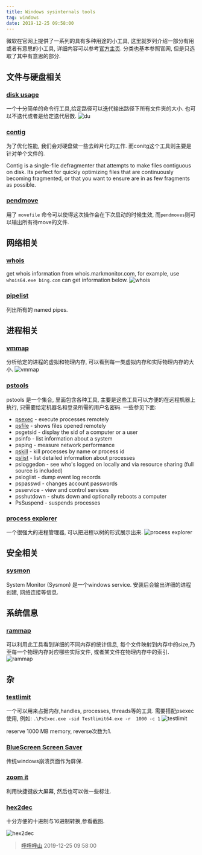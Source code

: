 ```yaml
---
title: Windows sysinternals tools
tag: windows
date: 2019-12-25 09:58:00
---
```


微软在官网上提供了一系列的具有多种用途的小工具, 这里就罗列介绍一部分有用或者有意思的小工具, 详细内容可以参考[官方主页](https://docs.microsoft.com/en-us/sysinternals/downloads/). 分类也基本参照官网, 但是只选取了其中有意思的部分.

## 文件与硬盘相关
### [disk usage](https://docs.microsoft.com/en-us/sysinternals/downloads/du)
一个十分简单的命令行工具,给定路径可以迭代输出路径下所有文件夹的大小. 也可以不迭代或者是给定迭代层数.
![du](https://raw.githubusercontent.com/zhangzhishan/blogpics/dev/1577343723_20191225165345511_27540.png)
### [contig](https://docs.microsoft.com/en-us/sysinternals/downloads/contig)
为了优化性能, 我们会对硬盘做一些去碎片化的工作. 而conitg这个工具则主要是针对单个文件的.

Contig is a single-file defragmenter that attempts to make files contiguous on disk. Its perfect for quickly optimizing files that are continuously becoming fragmented, or that you want to ensure are in as few fragments as possible.
### [pendmove](https://docs.microsoft.com/en-us/sysinternals/downloads/pendmoves)
用了 `movefile` 命令可以使得这次操作会在下次启动的时候生效, 而`pendmoves`则可以输出所有待move的文件.
## 网络相关
### [whois](https://docs.microsoft.com/en-us/sysinternals/downloads/whois)
get whois information from whois.markmonitor.com, for example, use `whois64.exe bing.com` can get information below.
![whois](https://raw.githubusercontent.com/zhangzhishan/blogpics/dev/1577343717_20191225163408852_17579.png)
### [pipelist](https://docs.microsoft.com/en-us/sysinternals/downloads/pipelist)
列出所有的 named pipes.
## 进程相关
### [vmmap](https://docs.microsoft.com/en-us/sysinternals/downloads/vmmap)
分析给定的进程的虚拟和物理内存, 可以看到每一类虚拟内存和实际物理内存的大小.
![vmmap](https://raw.githubusercontent.com/zhangzhishan/blogpics/dev/1577343726_20191225170315138_31452.png)

### [pstools](https://docs.microsoft.com/en-us/sysinternals/downloads/pstools)
pstools 是一个集合, 里面包含各种工具, 主要是这些工具可以方便的在远程机器上执行, 只需要给定机器名和登录所需的用户名密码. 一些参见下面: 

* [psexec](https://docs.microsoft.com/en-us/sysinternals/downloads/psexec) - execute processes remotely
* [psfile](https://docs.microsoft.com/en-us/sysinternals/downloads/psfile) - shows files opened remotely
* psgetsid - display the sid of a computer or a user
* psinfo - list information about a system
* psping - measure network performance
* [pskill](https://docs.microsoft.com/en-us/sysinternals/downloads/pskill) - kill processes by name or process id
* [pslist](https://docs.microsoft.com/en-us/sysinternals/downloads/pslist) - list detailed information about processes
* psloggedon - see who's logged on locally and via resource sharing (full source is included)
* psloglist - dump event log records
* pspasswd - changes account passwords
* psservice - view and control services
* psshutdown - shuts down and optionally reboots a computer
* PsSuspend - suspends processes
### [process explorer](https://docs.microsoft.com/en-us/sysinternals/downloads/process-explorer)
一个很强大的进程管理器, 可以把进程以树的形式展示出来.
![process explorer](https://raw.githubusercontent.com/zhangzhishan/blogpics/dev/1577343728_20191226150020705_11738.png)
## 安全相关
### [sysmon](https://docs.microsoft.com/en-us/sysinternals/downloads/sysmon)
System Monitor (Sysmon) 是一个windows service. 安装后会输出详细的进程创建, 网络连接等信息.
## 系统信息
### [rammap](https://docs.microsoft.com/en-us/sysinternals/downloads/rammap)
可以利用此工具看到详细的不同内存的统计信息, 每个文件映射到内存中的size,乃至每一个物理内存对应哪些实际文件, 或者某文件在物理内存中的索引.
![rammap](https://raw.githubusercontent.com/zhangzhishan/blogpics/dev/1577343724_20191225170051070_7770.png)
## 杂
### [testlimit](https://docs.microsoft.com/en-us/sysinternals/downloads/testlimit)
一个可以用来占据内存,handles, processes, threads等的工具. 需要搭配psexec使用, 例如: `.\PsExec.exe -sid Testlimit64.exe -r  1000 -c 1`
![testlimit](https://raw.githubusercontent.com/zhangzhishan/blogpics/dev/1577343727_20191225174041767_2182.png)

reserve 1000 MB memory, reverse次数为1.
### [BlueScreen Screen Saver](https://docs.microsoft.com/en-us/sysinternals/downloads/bluescreen)
传统windows崩溃页面作为屏保.
### [zoom it](https://docs.microsoft.com/en-us/sysinternals/downloads/zoomit)
利用快捷键放大屏幕, 然后也可以做一些标注.
### [hex2dec](https://docs.microsoft.com/en-us/sysinternals/downloads/hex2dec)
十分方便的十进制与16进制转换,参看截图.

![hex2dec](https://raw.githubusercontent.com/zhangzhishan/blogpics/dev/1577343720_20191225164242847_4264.png)

> [呼呼呼山](http://code4fun.me)
> 2019-12-25 09:58:00
